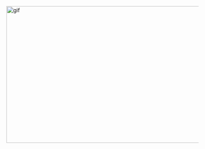 <p><img align="right" alt="gif" src="https://github.com/rrobotis/Better-Recommended/blob/main/showcase.gif" width="640" height="360"/></p>
